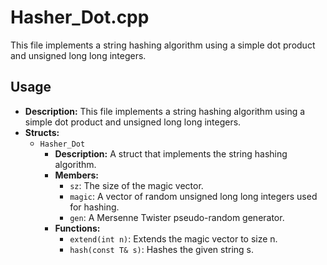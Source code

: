 # Hasher_Dot.cpp

This file implements a string hashing algorithm using a simple dot product and unsigned long long integers.

## Usage

*   **Description:** This file implements a string hashing algorithm using a simple dot product and unsigned long long integers.
*   **Structs:**
    *   `Hasher_Dot`
        *   **Description:** A struct that implements the string hashing algorithm.
        *   **Members:**
            *   `sz`: The size of the magic vector.
            *   `magic`: A vector of random unsigned long long integers used for hashing.
            *   `gen`: A Mersenne Twister pseudo-random generator.
        *   **Functions:**
            *   `extend(int n)`: Extends the magic vector to size n.
            *   `hash(const T& s)`: Hashes the given string s.